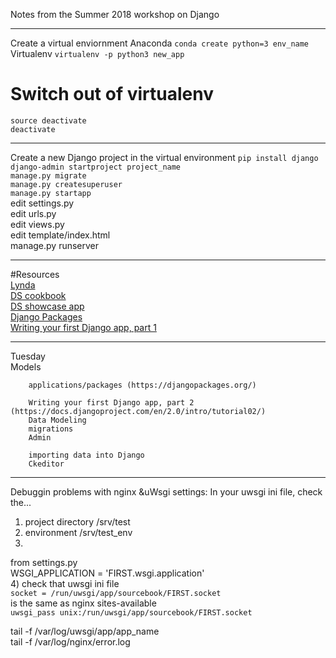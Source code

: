 Notes from the Summer 2018 workshop on Django 

***
Create a virtual enviornment 
Anaconda `conda create python=3 env_name`  
Virtualenv `virtualenv -p python3 new_app`  
# Switch out of virtualenv
`source deactivate`  
`deactivate`  

***
Create a new Django project
in the virtual environment `pip install django`  
`django-admin startproject project_name`  
`manage.py migrate`  
`manage.py createsuperuser`  
`manage.py startapp`  
edit settings.py  
edit urls.py  
edit views.py  
edit template/index.html  
manage.py runserver  
***		
		
#Resources  
		[Lynda](https://www.lynda.com/allcourses)  
		[DS cookbook](https://github.com/HCDigitalScholarship/ds-cookbook)  
		[DS showcase app](https://github.com/HCDigitalScholarship/django-showcase)  
    [Django Packages](https://djangopackages.org/)  
		[Writing your first Django app, part 1](https://docs.djangoproject.com/en/2.0/intro/tutorial01/)  
***
Tuesday		
	Models
	
		applications/packages (https://djangopackages.org/)
		
		Writing your first Django app, part 2 (https://docs.djangoproject.com/en/2.0/intro/tutorial02/)
		Data Modeling
		migrations
		Admin
		
		importing data into Django 
		Ckeditor
***
Debuggin problems with nginx &uWsgi settings:
In your uwsgi ini file, check the...
1) project directory /srv/test  
2) environment /srv/test_env  
3) 
from settings.py  
WSGI_APPLICATION = 'FIRST.wsgi.application'  
4) check that 
uwsgi ini file  
`socket = /run/uwsgi/app/sourcebook/FIRST.socket`    
is the same as nginx sites-available  
`uwsgi_pass unix:/run/uwsgi/app/sourcebook/FIRST.socket`  

tail -f /var/log/uwsgi/app/app_name  
tail -f /var/log/nginx/error.log  

